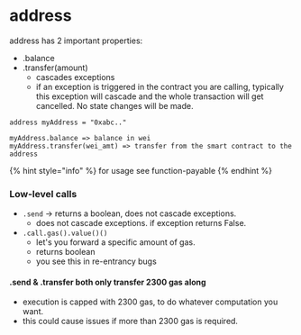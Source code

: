 # address

address has 2 important properties:

* .balance
* .transfer(amount)
  * cascades exceptions
  * if an exception is triggered in the contract you are calling, typically this exception will cascade and the whole transaction will get cancelled. No state changes will be made.&#x20;

```solidity
address myAddress = "0xabc.."

myAddress.balance => balance in wei
myAddress.transfer(wei_amt) => transfer from the smart contract to the address
```

{% hint style="info" %}
for usage see function-payable
{% endhint %}

### Low-level calls

* `.send` -> returns a boolean, does not cascade exceptions.
  * does not cascade exceptions. if exception returns False.
* `.call.gas().value()()`
  * let's you forward a specific amount of gas.
  * returns boolean
  * you see this in re-entrancy bugs

#### .send & .transfer both only transfer 2300 gas along

* execution is capped with 2300 gas, to do whatever computation you want.
* this could cause issues if more than 2300 gas is required.&#x20;

